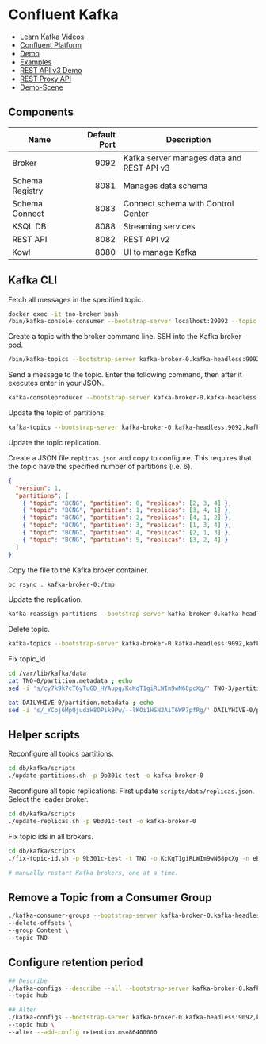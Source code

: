 # Confluent Kafka

- [Learn Kafka Videos](https://developer.confluent.io/learn-kafka/)
- [Confluent Platform](https://docs.confluent.io/platform/current/overview.html)
- [Demo](https://github.com/confluentinc/cp-demo)
- [Examples](https://github.com/confluentinc/examples)
- [REST API v3 Demo](https://github.com/confluentinc/demo-scene/tree/master/adminrest)
- [REST Proxy API](https://docs.confluent.io/platform/current/kafka-rest/api.html)
- [Demo-Scene](https://github.com/confluentinc/demo-scene)

## Components

| Name            | Default Port | Description                               |
| --------------- | -----------: | ----------------------------------------- |
| Broker          |         9092 | Kafka server manages data and REST API v3 |
| Schema Registry |         8081 | Manages data schema                       |
| Schema Connect  |         8083 | Connect schema with Control Center        |
| KSQL DB         |         8088 | Streaming services                        |
| REST API        |         8082 | REST API v2                               |
| Kowl            |         8080 | UI to manage Kafka                        |

## Kafka CLI

Fetch all messages in the specified topic.

```bash
docker exec -it tno-broker bash
/bin/kafka-console-consumer --bootstrap-server localhost:29092 --topic test --from-beginning
```

Create a topic with the broker command line.
SSH into the Kafka broker pod.

```bash
/bin/kafka-topics --bootstrap-server kafka-broker-0.kafka-headless:9092,kafka-broker-1.kafka-headless:9092,kafka-broker-2.kafka-headless:9092 --topic reporting --create --partitions 3 --replication-factor 1
```

Send a message to the topic.
Enter the following command, then after it executes enter in your JSON.

```bash
kafka-consoleproducer --bootstrap-server kafka-broker-0.kafka-headless:9092,kafka-broker-1.kafka-headless:9092,kafka-broker-2.kafka-headless:9092 --topic TNO
```

Update the topic of partitions.

```bash
kafka-topics --bootstrap-server kafka-broker-0.kafka-headless:9092,kafka-broker-1.kafka-headless:9092,kafka-broker-2.kafka-headless:9092 --alter --topic VBUZZ --partitions 6
```

Update the topic replication.

Create a JSON file `replicas.json` and copy to configure. This requires that the topic have the specified number of partitions (i.e. 6).

```json
{
  "version": 1,
  "partitions": [
    { "topic": "BCNG", "partition": 0, "replicas": [2, 3, 4] },
    { "topic": "BCNG", "partition": 1, "replicas": [3, 4, 1] },
    { "topic": "BCNG", "partition": 2, "replicas": [4, 1, 2] },
    { "topic": "BCNG", "partition": 3, "replicas": [1, 3, 4] },
    { "topic": "BCNG", "partition": 4, "replicas": [2, 1, 3] },
    { "topic": "BCNG", "partition": 5, "replicas": [3, 2, 4] }
  ]
}
```

Copy the file to the Kafka broker container.

```bash
oc rsync . kafka-broker-0:/tmp
```

Update the replication.

```bash
kafka-reassign-partitions --bootstrap-server kafka-broker-0.kafka-headless:9092,kafka-broker-1.kafka-headless:9092,kafka-broker-2.kafka-headless:9092 --reassignment-json-file replicas.json --execute
```

Delete topic.

```bash
kafka-topics --bootstrap-server kafka-broker-0.kafka-headless:9092,kafka-broker-1.kafka-headless:9092,kafka-broker-2.kafka-headless:9092 --delete --topic DAILYHIVE
```

Fix topic_id

```bash
cd /var/lib/kafka/data
cat TNO-0/partition.metadata ; echo
sed -i 's/cy7k9k7cT6yTuGD_HYAupg/KcKqT1giRLWIm9wN68pcXg/' TNO-3/partition.metadata

cat DAILYHIVE-0/partition.metadata ; echo
sed -i 's/_YCpj6MpQjudzH8OPik9Pw/--lKOi1HSN2AiT6WP7pfRg/' DAILYHIVE-0/partition.metadata
```

## Helper scripts

Reconfigure all topics partitions.

```bash
cd db/kafka/scripts
./update-partitions.sh -p 9b301c-test -o kafka-broker-0
```

Reconfigure all topic replications. First update `scripts/data/replicas.json`.
Select the leader broker.

```bash
cd db/kafka/scripts
./update-replicas.sh -p 9b301c-test -o kafka-broker-0
```

Fix topic ids in all brokers.

```bash
cd db/kafka/scripts
./fix-topic-id.sh -p 9b301c-test -t TNO -o KcKqT1giRLWIm9wN68pcXg -n eB2a_RPUQrCbEuMDUr8XVA -u

# manually restart Kafka brokers, one at a time.
```

## Remove a Topic from a Consumer Group

```bash
./kafka-consumer-groups --bootstrap-server kafka-broker-0.kafka-headless:9092,kafka-broker-1.kafka-headless:9092,kafka-broker-2.kafka-headless:9092,kafka-broker-3.kafka-headless:9092 \
--delete-offsets \
--group Content \
--topic TNO
```

## Configure retention period

```bash
## Describe
./kafka-configs --describe --all --bootstrap-server kafka-broker-0.kafka-headless:9092,kafka-broker-1.kafka-headless:9092,kafka-broker-2.kafka-headless:9092,kafka-broker-3.kafka-headless:9092 \
--topic hub

## Alter
./kafka-configs --bootstrap-server kafka-broker-0.kafka-headless:9092,kafka-broker-1.kafka-headless:9092,kafka-broker-2.kafka-headless:9092,kafka-broker-3.kafka-headless:9092 \
--topic hub \
--alter --add-config retention.ms=86400000
```
